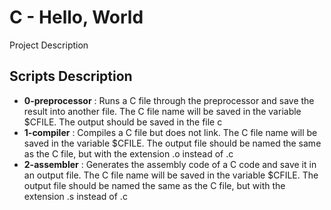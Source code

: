 <h1>C - Hello, World</h1>
<p>Project Description</p>
<h2>Scripts Description</h2>
<ul>
<li><strong>0-preprocessor</strong> : Runs a C file through the preprocessor and save the result into another file. The C file name will be saved in the variable $CFILE. The output should be saved in the file c</li>
<li><strong>1-compiler</strong> : Compiles a C file but does not link. The C file name will be saved in the variable $CFILE. The output file should be named the same as the C file, but with the extension .o instead of .c</li>
<li><strong>2-assembler</strong> : Generates the assembly code of a C code and save it in an output file. The C file name will be saved in the variable $CFILE. The output file should be named the same as the C file, but with the extension .s instead of .c</li>
</ul>
